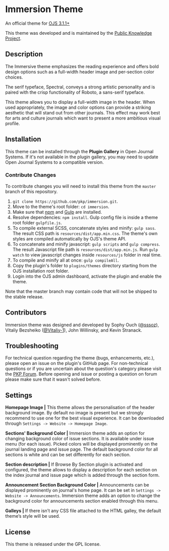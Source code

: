 # Immersion Theme
An official theme for [OJS 3.1.1+](https://pkp.sfu.ca/ojs/)

This theme was developed and is maintained by the [Public Knowledge Project](https://pkp.sfu.ca/).

## Description
The Immersive theme emphasizes the reading experience and offers bold design options such as a full-width header image and per-section color choices.

The serif typeface, Spectral, conveys a strong artistic personality and is paired with the crisp functionality of Roboto, a sans-serif typeface.

This theme allows you to display a full-width image in the header. When used appropriately, the image and color options can provide a striking aesthetic that will stand out from other journals. This effect may work best for arts and culture journals which want to present a more ambitious visual profile.

## Installation
This theme can be installed through the **Plugin Gallery** in Open Journal Systems. If it's not available in the plugin gallery, you may need to update Open Journal Systems to a compatible version.

### Contribute Changes

To contribute changes you will need to install this theme from the `master` branch of this repository.

1. `git clone https://github.com/pkp/immersion.git`.
2. Move to the theme's root folder: `cd immersion`.
3. Make sure that [npm](https://www.npmjs.com/get-npm) and [Gulp](https://gulpjs.com/) are installed.
4. Resolve dependencies: `npm install`. Gulp config file is inside a theme root folder `gulpfile.js`.
5. To compile external SCSS, concatenate styles and minify: `gulp sass`. The result CSS path is `resources/dist/app.min.css`. The theme's own styles are compiled automatically by OJS's theme API.
6. To concatenate and minify javascript: `gulp scripts` and `gulp compress`. The result Javascript file path is `resources/dist/app.min.js`. Run `gulp watch` to view javascript changes inside `resources/js` folder in real time.
7. To compile and minify all at once: `gulp compileAll`.
8. Copy the plugin's folder to `plugins/themes` directory starting from the OJS installation root folder.
9. Login into the OJS admin dashboard, activate the plugin and enable the theme.

Note that the master branch may contain code that will not be shipped to the stable release.

## Contributors
Immersion theme was designed and developed by Sophy Ouch ([@sssoz](https://github.com/sssoz)), Vitaliy Bezsheiko ([@Vitaliy-1](https://github.com/Vitaliy-1)), John Willinsky, and Kevin Stranack.

## Troubleshooting
For technical question regarding the theme (bugs, enhancements, etc.), please open an issue on the plugin's GitHub page. For non-technical questions or if you are uncertain about the question's category please visit the [PKP Forum](https://forum.pkp.sfu.ca/). Before opening and issue or posting a question on forum please make sure that it wasn't solved before.

## Settings
**Homepage Image |** This theme allows the personalisation of the header background image. By default no image is present but we strongly recommend to use one for the best visual experience. It can be downloaded through `Settings -> Website -> Homepage Image`.

**Sections' Background Color |** Immersion theme adds an option for changing background color of issue sections. It is available under issue menu (for each issue). Picked colors will be displayed prominently on the journal landing page and issue page. The default background color for all sections is white and can be set differently for each section.

**Section description |** If Browse By Section plugin is activated and configured, the theme allows to display a description for each section on the index journal and issue page which is added through the section form.

**Announcement Section Background Color |** Announcements can be displayed prominently on journal's home page. It can be set in `Settings -> Website -> Announcements`. Immersion theme adds an option to change the background color for announcements section enabled through this menu.

**Galleys |** If there isn’t any CSS file attached to the HTML galley, the default theme’s style will be used.

## License
This theme is released under the GPL license.



